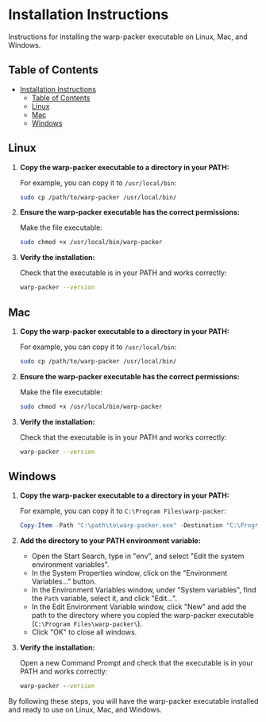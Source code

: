 # Installation Instructions

Instructions for installing the warp-packer executable on Linux, Mac, and Windows.

## Table of Contents

- [Installation Instructions](#installation-instructions)
  - [Table of Contents](#table-of-contents)
  - [Linux](#linux)
  - [Mac](#mac)
  - [Windows](#windows)

## Linux

1. **Copy the warp-packer executable to a directory in your PATH:**

   For example, you can copy it to `/usr/local/bin`:
   ```sh
   sudo cp /path/to/warp-packer /usr/local/bin/
   ```

2. **Ensure the warp-packer executable has the correct permissions:**

   Make the file executable:
   ```sh
   sudo chmod +x /usr/local/bin/warp-packer
   ```

3. **Verify the installation:**

   Check that the executable is in your PATH and works correctly:
   ```sh
   warp-packer --version
   ```

## Mac

1. **Copy the warp-packer executable to a directory in your PATH:**

   For example, you can copy it to `/usr/local/bin`:
   ```sh
   sudo cp /path/to/warp-packer /usr/local/bin/
   ```

2. **Ensure the warp-packer executable has the correct permissions:**

   Make the file executable:
   ```sh
   sudo chmod +x /usr/local/bin/warp-packer
   ```

3. **Verify the installation:**

   Check that the executable is in your PATH and works correctly:
   ```sh
   warp-packer --version
   ```

## Windows

1. **Copy the warp-packer executable to a directory in your PATH:**

   For example, you can copy it to `C:\Program Files\warp-packer`:
   ```powershell
   Copy-Item -Path "C:\path\to\warp-packer.exe" -Destination "C:\Program Files\warp-packer\"
   ```

2. **Add the directory to your PATH environment variable:**

   - Open the Start Search, type in "env", and select "Edit the system environment variables".
   - In the System Properties window, click on the "Environment Variables..." button.
   - In the Environment Variables window, under "System variables", find the `Path` variable, select it, and click "Edit...".
   - In the Edit Environment Variable window, click "New" and add the path to the directory where you copied the warp-packer executable (`C:\Program Files\warp-packer\`).
   - Click "OK" to close all windows.

3. **Verify the installation:**

   Open a new Command Prompt and check that the executable is in your PATH and works correctly:
   ```cmd
   warp-packer --version
   ```

By following these steps, you will have the warp-packer executable installed and ready to use on Linux, Mac, and Windows.